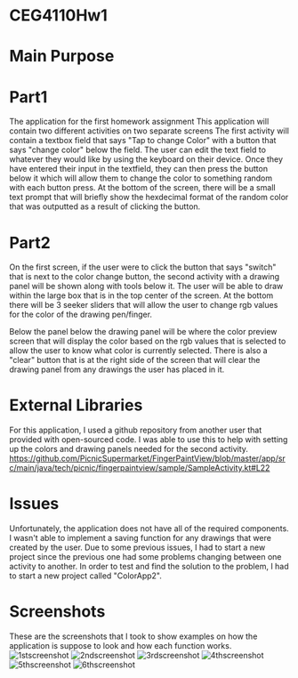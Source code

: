 # CEG4110Hw1
# Main Purpose

# Part1
The application for the first homework assignment
This application will contain two different activities on two separate screens
The first activity will contain a textbox field that says "Tap to change Color" with 
a button that says "change color" below the field. 
The user can edit the text field to whatever they would like by using 
the keyboard on their device.
Once they have entered their input in the textfield, they can then press the button 
below it which will allow them to change the color to something random with each
button press. At the bottom of the screen, there will be a small text
prompt that will briefly show the hexdecimal format of the random color
that was outputted as a result of clicking the button. 

# Part2 
On the first screen, if the user were to click the button that says "switch" that is 
next to the color change button, the second activity with a drawing panel will be shown
along with tools below it. 
The user will be able to draw within the large box that is in the top center of the screen.
At the bottom there will be 3 seeker sliders that will allow the user to change rgb values for
the color of the drawing pen/finger.

Below the panel below the drawing panel will be where the color preview screen that will display
the color based on the rgb values that is selected to allow the user to know what color 
is currently selected. 
There is also a "clear" button that is at the right side of the screen that will
clear the drawing panel from any drawings the user has placed in it.


# External Libraries
For this application, I used a github repository from another user that provided with
open-sourced code. I was able to use this to help with setting up the colors 
and drawing panels needed for the second activity. 
https://github.com/PicnicSupermarket/FingerPaintView/blob/master/app/src/main/java/tech/picnic/fingerpaintview/sample/SampleActivity.kt#L22

# Issues
Unfortunately, the application does not have all of the required components. 
I wasn't able to implement a saving function for any drawings that were created
by the user. 
Due to some previous issues, I had to start a new project since the previous one had some
problems changing between one activity to another. In order to test and find the
solution to the problem, I had to start a new project called "ColorApp2". 

# Screenshots
These are the screenshots that I took to show examples on how the application is suppose to look and how each function works.
![1stscreenshot](https://github.com/iWinfrey/Hw1%20CEG4110/Resources/Screenshot1.png "Screenshot1")
![2ndscreenshot](https://github.com/iWinfrey/Hw1%20CEG4110/Resources/Screenshot2.png "Screenshot2")
![3rdscreenshot](https://github.com/iWinfrey/Hw1%20CEG4110/Resources/Screenshot3.png "Screenshot3")
![4thscreenshot](https://github.com/iWinfrey/Hw1%20CEG4110/Resources/Screenshot4.png "Screenshot4")
![5thscreenshot](https://github.com/iWinfrey/Hw1%20CEG4110/Resources/Screenshot5.png "Screenshot5")
![6thscreenshot](https://github.com/iWinfrey/Hw1%20CEG4110/Resources/Screenshot6.png "Screenshot6")


